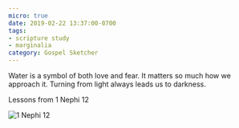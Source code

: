 ```yaml
---
micro: true
date: 2019-02-22 13:37:00-0700
tags:
- scripture study
- marginalia
category: Gospel Sketcher
---
```


Water is a symbol of both love and fear. It matters so much how we approach it. Turning from light always leads us to darkness.

Lessons from 1 Nephi 12

<img src="https://media.bennorris.org/images/gospelsketcher/uploads/2019/fb7df004ce.jpg" alt="1 Nephi 12" />
